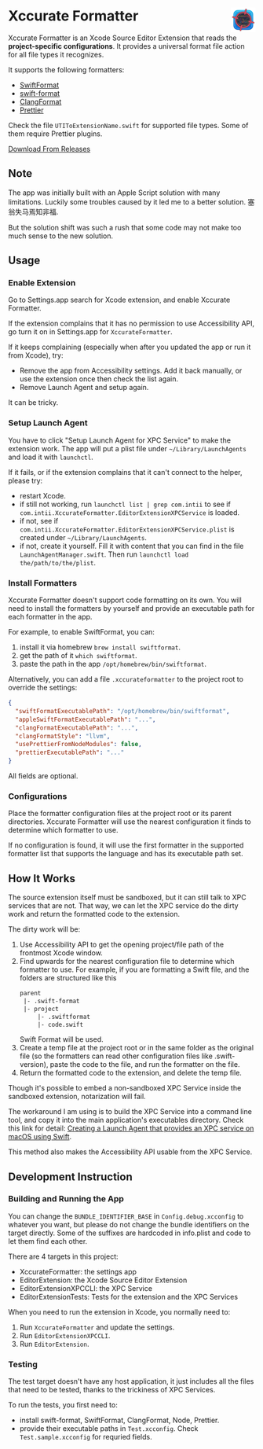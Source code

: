 # Xccurate Formatter <img alt="Logo" src="/AppIcon.png" align="right" height="50">

Xccurate Formatter is an Xcode Source Editor Extension that reads the **project-specific configurations**. It provides a universal format file action for all file types it recognizes.

It supports the following formatters:

- [SwiftFormat](https://github.com/nicklockwood/SwiftFormat)
- [swift-format](https://github.com/apple/swift-format)
- [ClangFormat](https://clang.llvm.org/docs/ClangFormat.html)
- [Prettier](https://prettier.io/)

Check the file `UTIToExtensionName.swift` for supported file types. Some of them require Prettier plugins.

[Download From Releases](https://github.com/intitni/XccurateFormatter/releases)

## Note

The app was initially built with an Apple Script solution with many limitations. Luckily some troubles caused by it led me to a better solution. 塞翁失马焉知非福.

But the solution shift was such a rush that some code may not make too much sense to the new solution.

## Usage

### Enable Extension

Go to Settings.app search for Xcode extension, and enable Xccurate Formatter.

If the extension complains that it has no permission to use Accessibility API, go turn it on in Settings.app for `XccurateFormatter`.

If it keeps complaining (especially when after you updated the app or run it from Xcode), try:

- Remove the app from Accessibility settings. Add it back manually, or use the extension once then check the list again.
- Remove Launch Agent and setup again.

It can be tricky.

### Setup Launch Agent

You have to click "Setup Launch Agent for XPC Service" to make the extension work. The app will put a plist file under `~/Library/LaunchAgents` and load it with `launchctl`.

If it fails, or if the extension complains that it can't connect to the helper, please try:

- restart Xcode.
- if still not working, run `launchctl list | grep com.intii` to see if `com.intii.XccurateFormatter.EditorExtensionXPCService` is loaded.
- if not, see if `com.intii.XccurateFormatter.EditorExtensionXPCService.plist` is created under `~/Library/LaunchAgents`.
- if not, create it yourself. Fill it with content that you can find in the file `LaunchAgentManager.swift`. Then run `launchctl load the/path/to/the/plist`.

### Install Formatters

Xccurate Formatter doesn't support code formatting on its own. You will need to install the formatters by yourself and provide an executable path for each formatter in the app.

For example, to enable SwiftFormat, you can:

1. install it via homebrew `brew install swiftformat`.
2. get the path of it `which swiftformat`.
3. paste the path in the app `/opt/homebrew/bin/swiftformat`.

Alternatively, you can add a file `.xccurateformatter` to the project root to override the settings:

```json
{
  "swiftFormatExecutablePath": "/opt/homebrew/bin/swiftformat",
  "appleSwiftFormatExecutablePath": "...",
  "clangFormatExecutablePath": "...",
  "clangFormatStyle": "llvm",
  "usePrettierFromNodeModules": false,
  "prettierExecutablePath": "..."
}
```

All fields are optional.

### Configurations

Place the formatter configuration files at the project root or its parent directories. Xccurate Formatter will use the nearest configuration it finds to determine which formatter to use.

If no configuration is found, it will use the first formatter in the supported formatter list that supports the language and has its executable path set.

## How It Works

The source extension itself must be sandboxed, but it can still talk to XPC services that are not. That way, we can let the XPC service do the dirty work and return the formatted code to the extension.

The dirty work will be:

1. Use Accessibility API to get the opening project/file path of the frontmost Xcode window.
2. Find upwards for the nearest configuration file to determine which formatter to use.
   For example, if you are formatting a Swift file, and the folders are structured like this
   ```
   parent
    |- .swift-format
    |- project
        |- .swiftformat
        |- code.swift
   ```
   Swift Format will be used.
3. Create a temp file at the project root or in the same folder as the original file (so the formatters can read other configuration files like .swift-version), paste the code to the file, and run the formatter on the file.
4. Return the formatted code to the extension, and delete the temp file.

Though it's possible to embed a non-sandboxed XPC Service inside the sandboxed extension, notarization will fail.

The workaround I am using is to build the XPC Service into a command line tool, and copy it into the main application's executables directory. Check this link for detail: [Creating a Launch Agent that provides an XPC service on macOS using Swift](https://rderik.com/blog/creating-a-launch-agent-that-provides-an-xpc-service-on-macos/).

This method also makes the Accessibility API usable from the XPC Service.

## Development Instruction

### Building and Running the App

You can change the `BUNDLE_IDENTIFIER_BASE` in `Config.debug.xcconfig` to whatever you want, but please do not change the bundle identifiers on the target directly. Some of the suffixes are hardcoded in info.plist and code to let them find each other.

There are 4 targets in this project:

- XccurateFormatter: the settings app
- EditorExtension: the Xcode Source Editor Extension
- EditorExtensionXPCCLI: the XPC Service
- EditorExtensionTests: Tests for the extension and the XPC Services

When you need to run the extension in Xcode, you normally need to:

1. Run `XccurateFormatter` and update the settings.
2. Run `EditorExtensionXPCCLI`.
3. Run `EditorExtension`.

### Testing

The test target doesn't have any host application, it just includes all the files that need to be tested, thanks to the trickiness of XPC Services.

To run the tests, you first need to:

- install swift-format, SwiftFormat, ClangFormat, Node, Prettier.
- provide their executable paths in `Test.xcconfig`. Check `Test.sample.xcconfig` for requried fields.

